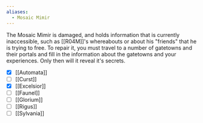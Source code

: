 ```yaml
---
aliases:
  - Mosaic Mimir
---
```

The Mosaic Mimir is damaged, and holds information that is currently inaccessible, such as [[R04M]]'s whereabouts or about his "friends" that he is trying to free. To repair it, you must travel to a number of gatetowns and their portals and fill in the information about the gatetowns and your experiences. Only then will it reveal it's secrets.

- [x] [[Automata]]
- [ ] [[Curst]]
- [x] [[Excelsior]]
- [ ] [[Faunel]]
- [ ] [[Glorium]]
- [ ] [[Rigus]]
- [ ] [[Sylvania]]